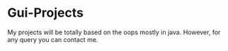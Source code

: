 # Gui-Projects
My projects will be totally based on the oops mostly in java. However, for any query you can contact me.
